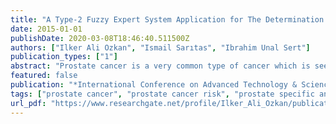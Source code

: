```yaml
---
title: "A Type-2 Fuzzy Expert System Application for The Determination of Prostate Cancer Risk"
date: 2015-01-01
publishDate: 2020-03-08T18:46:40.511500Z
authors: ["Ilker Ali Ozkan", "Ismail Sarıtas", "Ibrahim Unal Sert"]
publication_types: ["1"]
abstract: "Prostate cancer is a very common type of cancer which is seen in men and the early detection of prostate cancer is possible with prostate specific antigen test. In this study, a type-2 fuzzy expert system has been designed which is able to calculate the risk of prostate cancer according to prostate-specific antigen (PSA), age and prostate volume (PV) input parameters. The obtained results have been compared with specialists diagnose and literature data. And as a result, it is seen that the system can be used safely. Performed results of type-2 fuzzy prostate cancer risk system helps for assessing clinical status of patients and healthcare professionals for diagnosing a complex diagnosis."
featured: false
publication: "*International Conference on Advanced Technology & Sciences (ICAT'15)*"
tags: ["prostate cancer", "prostate cancer risk", "prostate specific antigen", "type-2 fuzzy expert system"]
url_pdf: "https://www.researchgate.net/profile/Ilker_Ali_Ozkan/publication/290393483_A_Type-2_Fuzzy_Expert_System_Application_for_The_Determination_of_Prostate_Cancer_Risk/links/56969a7b08aea2d7437479a4.pdf"
---
```


